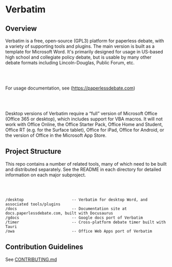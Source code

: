 # Verbatim

## Overview

Verbatim is a free, open-source (GPL3) platform for paperless debate, with a variety of supporting tools and plugins. The main version is built as a template for Microsoft Word. It's primarily designed for usage in US-based high school and collegiate policy debate, but is usable by many other debate formats including Lincoln-Douglas, Public Forum, etc.

<br /><br />

For usage documentation, see (https://paperlessdebate.com)

<br /><br />

Desktop versions of Verbatim require a “full” version of Microsoft Office (Office 365 or desktop), which includes support for VBA macros. It will not work with Office Online, the Office Starter Pack, Office Home and Student, Office RT (e.g. for the Surface tablet), Office for iPad, Office for Android, or the version of Office in the Microsoft App Store.

## Project Structure

This repo contains a number of related tools, many of which need to be built and distributed separately. See the README in each directory for detailed information on each major subproject.

<br /><br />

```
/desktop                     -- Verbatim for desktop Word, and associated tools/plugins
/docs                        -- Documentation site at docs.paperlessdebate.com, built with Docusaurus
/gdocs                       -- Google docs port of Verbatim
/timer                       -- Cross-platform debate timer built with Tauri
/owa                         -- Office Web Apps port of Verbatim
```

## Contribution Guidelines

See [CONTRIBUTING.md](CONTRIBUTING.md)

